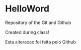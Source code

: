 # HelloWord
Repository of the Git and Github

Created during class!

Esta alteracao foi feita pelo Github

